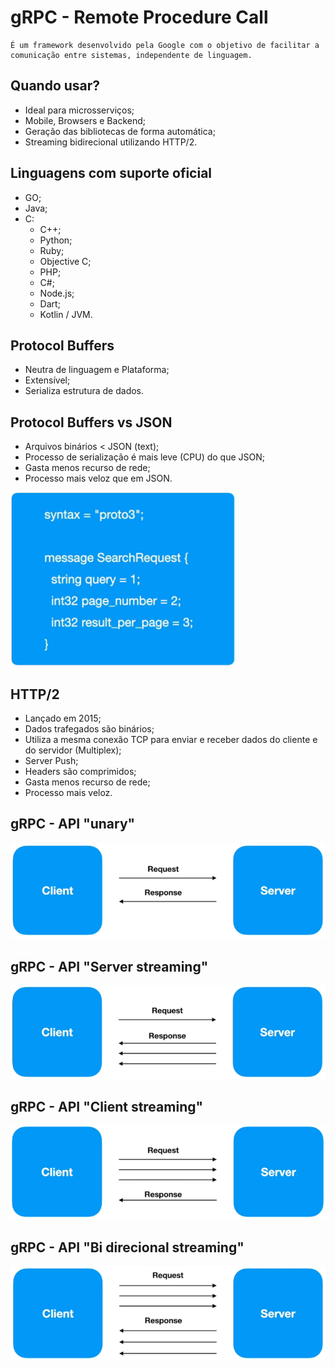 # **gRPC - Remote Procedure Call**

    É um framework desenvolvido pela Google com o objetivo de facilitar a comunicação entre sistemas, independente de linguagem.

## **Quando usar?**

-   Ideal para microsserviços;
-   Mobile, Browsers e Backend;
-   Geração das bibliotecas de forma automática;
-   Streaming bidirecional utilizando HTTP/2.

## **Linguagens com suporte oficial**

-   GO;
-   Java;
-   C:
    -   C++;
    -   Python;
    -   Ruby;
    -   Objective C;
    -   PHP;
    -   C#;
    -   Node.js;
    -   Dart;
    -   Kotlin / JVM.

## **Protocol Buffers**

-   Neutra de linguagem e Plataforma;
-   Extensível;
-   Serializa estrutura de dados.

## **Protocol Buffers vs JSON**

-   Arquivos binários < JSON (text);
-   Processo de serialização é mais leve (CPU) do que JSON;
-   Gasta menos recurso de rede;
-   Processo mais veloz que em JSON.

![Protocol Buffers](../../assets/protocol-buffers.png)

## **HTTP/2**

-   Lançado em 2015;
-   Dados trafegados são binários;
-   Utiliza a mesma conexão TCP para enviar e receber dados do cliente e do servidor (Multiplex);
-   Server Push;
-   Headers são comprimidos;
-   Gasta menos recurso de rede;
-   Processo mais veloz.

## **gRPC - API "unary"**

![API Unary](../../assets/grpc-unary.png)

## **gRPC - API "Server streaming"**

![API Server Streaming](../../assets/grpc-streaming.png)

## **gRPC - API "Client streaming"**

![API Client Streaming](../../assets/grpc-cstreaming.png)

## **gRPC - API "Bi direcional streaming"**

![API Bi direcional streaming](../../assets/grpc-bi-streaming.png)